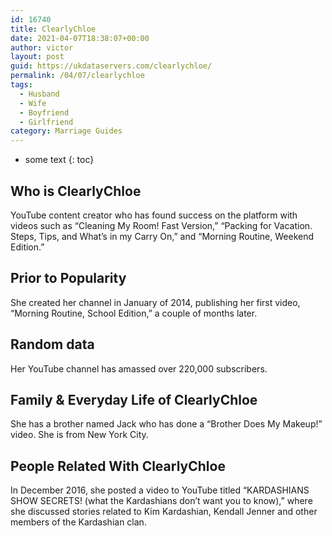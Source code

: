 ```yaml
---
id: 16740
title: ClearlyChloe
date: 2021-04-07T18:38:07+00:00
author: victor
layout: post
guid: https://ukdataservers.com/clearlychloe/
permalink: /04/07/clearlychloe
tags:
  - Husband
  - Wife
  - Boyfriend
  - Girlfriend
category: Marriage Guides
---
```


* some text
{: toc}


## Who is ClearlyChloe



YouTube content creator who has found success on the platform with videos such as &#8220;Cleaning My Room! Fast Version,&#8221; &#8220;Packing for Vacation. Steps, Tips, and What&#8217;s in my Carry On,&#8221; and &#8220;Morning Routine, Weekend Edition.&#8221; 

                
                
                
## Prior to Popularity



She created her channel in January of 2014, publishing her first video, &#8220;Morning Routine, School Edition,&#8221; a couple of months later.

                
                
                
## Random data



Her YouTube channel has amassed over 220,000 subscribers.

                
                
                
## Family & Everyday Life of ClearlyChloe



She has a brother named Jack who has done a &#8220;Brother Does My Makeup!&#8221; video. She is from New York City.

                
                
                
## People Related With ClearlyChloe



In December 2016, she posted a video to YouTube titled &#8220;KARDASHIANS SHOW SECRETS! (what the Kardashians don&#8217;t want you to know),&#8221; where she discussed stories related to Kim Kardashian, Kendall Jenner and other members of the Kardashian clan. 

                
              
            
          
          
          